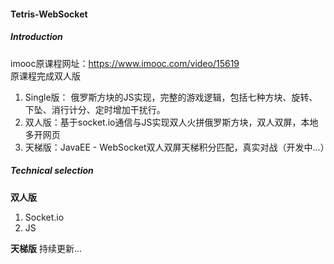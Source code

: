 #### Tetris-WebSocket
##### Introduction
imooc原课程网址：https://www.imooc.com/video/15619  
原课程完成双人版
1. Single版： 俄罗斯方块的JS实现，完整的游戏逻辑，包括七种方块、旋转、下坠、消行计分、定时增加干扰行。
1. 双人版：基于socket.io通信与JS实现双人火拼俄罗斯方块，双人双屏，本地多开网页
3. 天梯版：JavaEE - WebSocket双人双屏天梯积分匹配，真实对战（开发中...）

##### Technical selection
**双人版**
1. Socket.io
2. JS

**天梯版**
持续更新...
